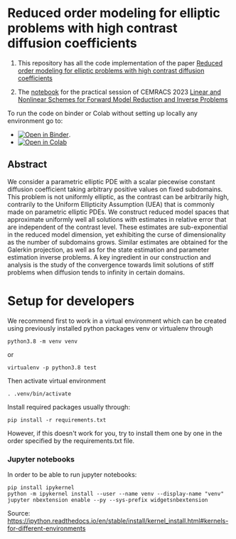 # Reduced order modeling for elliptic problems with high contrast diffusion coefficients

1. This repository has all the code implementation of the paper 
[Reduced order modeling for elliptic problems with high contrast diffusion coefficients](https://hal.archives-ouvertes.fr/hal-03549810/document)

2. The [notebook](https://github.com/agussomacal/ROMHighContrast/blob/main/src/notebooks/InverseProblemPipeline.ipynb) for the practical session of CEMRACS 2023 [Linear and Nonlinear Schemes for Forward Model Reduction and Inverse Problems](http://smai.emath.fr/cemracs/cemracs23/summer-school.html)

To run the code on binder or Colab without setting up locally any environment go to:
- [![Open in Binder](https://mybinder.org/badge_logo.svg)](https://mybinder.org/v2/gh/agussomacal/ROMHighContrast/main?labpath=%2Fsrc%2Fnotebooks%2FHighContrast.ipynb).
- [![Open in Colab](https://colab.research.google.com/assets/colab-badge.svg)](https://colab.research.google.com/github/agussomacal/ROMHighContrast/blob/main/src/notebooks/InverseProblemPipeline.ipynb)

## Abstract
We consider a parametric elliptic PDE with a scalar piecewise constant diffusion coefficient taking arbitrary positive values  on fixed subdomains. This problem is not uniformly elliptic, as the contrast can be arbitrarily high, contrarily to the Uniform Ellipticity Assumption (UEA) that is commonly made on parametric elliptic PDEs. We construct reduced model spaces that approximate uniformly well all solutions with estimates in relative error that are independent of the contrast level. These estimates are sub-exponential in the reduced model dimension, yet exhibiting the curse of dimensionality as the number of subdomains grows. Similar estimates are obtained for the Galerkin projection, as well as for the state estimation and parameter estimation inverse problems.  A key ingredient in our construction and analysis is the study of the convergence towards limit solutions of stiff problems when diffusion tends to  infinity in certain domains.


# Setup for developers
We recommend first to work in a virtual environment which can be created using 
previously installed python packages venv or virtualenv through
```
python3.8 -m venv venv
```
or
```
virtualenv -p python3.8 test
```

Then activate virtual environment
```
. .venv/bin/activate
```
Install required packages usually through:
```
pip install -r requirements.txt 
```
However, if this doesn't work for you, try to install them one by one in the order specified by the requirements.txt file.


### Jupyter notebooks
In order to be able to run jupyter notebooks:
```
pip install ipykernel
python -m ipykernel install --user --name venv --display-name "venv"
jupyter nbextension enable --py --sys-prefix widgetsnbextension
```
Source: https://ipython.readthedocs.io/en/stable/install/kernel_install.html#kernels-for-different-environments 

   
